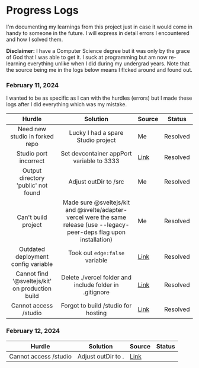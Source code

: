 # Progress Logs

I'm documenting my learnings from this project just in case it would come in handy to someone in the future. I will express in detail errors I encountered and how I solved them.

**Disclaimer:** I have a Computer Science degree but it was only by the grace of God that I was able to get it. I suck at programming but am now re-learning everything unlike when I did during my undergrad years. Note that the source being me in the logs below means I f!cked around and found out.

### February 11, 2024
I wanted to be as specific as I can with the hurdles (errors) but I made these logs after I did everything which was my mistake.

| Hurdle          | Solution       | Source | Status |
| :-------------: | :---------------------: | ------ | ------ |
| Need new studio in forked repo | Lucky I had a spare Studio project | Me | Resolved |
| Studio port incorrect |  Set devcontainer appPort variable to 3333 | [Link](https://www.sanity.io/answers/troubleshooting-github-codespaces-and-sanity-integration) | Resolved |
| Output directory 'public' not found | Adjust outDir to /src | Me  | Resolved |
| Can't build project | Made sure @sveltejs/kit and @svelte/adapter-vercel were the same release (use --legacy-peer-deps flag upon installation) | Me | Resolved |
| Outdated deployment config variable | Took out `edge:false` variable | [Link](https://kit.svelte.dev/docs/adapter-vercel) | Resolved |
| Cannot find '@sveltejs/kit' on production build | Delete ./vercel folder and include folder in .gitignore | [Link](https://github.com/sveltejs/kit/issues/6988) | Resolved |
| Cannot access /studio | Forgot to build /studio for hosting | [Link](https://www.sanity.io/docs/deployment#289addefbae7) | Resolved |

### February 12, 2024

| Hurdle          | Solution       | Source | Status |
| :-------------: | :---------------------: | ------ | ------ |
| Cannot access /studio | Adjust outDir to . | [Link](https://stackoverflow.com/questions/75348347/problem-when-deploying-sveltekit-project-to-vercel) |  |


